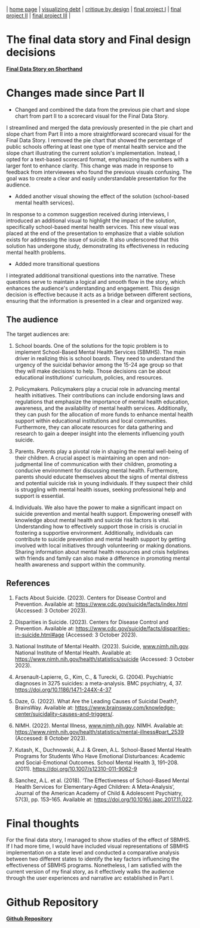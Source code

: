 | [home page](https://merlinwijaya.github.io/tswd-portfolio/) | [visualizing debt](dataviz2) | [critique by design](critique-by-design) | [final project I](final-project-part-one) | [final project II](final-project-part-two) | [final project III](final-project-part-three) |

# The final data story and Final design decisions
**[Final Data Story on Shorthand](https://carnegiemellon.shorthandstories.com/tswd-final-project-fall23/index.html)**

# Changes made since Part II 
- Changed and combined the data from the previous pie chart and slope chart from part II to a scorecard visual for the Final Data Story.

I streamlined and merged the data previously presented in the pie chart and slope chart from Part II into a more straightforward scorecard visual for the Final Data Story. I removed the pie chart that showed the percentage of public schools offering at least one type of mental health service and the slope chart illustrating the current solution's implementation. Instead, I opted for a text-based scorecard format, emphasizing the numbers with a larger font to enhance clarity. This change was made in response to feedback from interviewees who found the previous visuals confusing. The goal was to create a clear and easily understandable presentation for the audience.

- Added another visual showing the effect of the solution (school-based mental health services).

In response to a common suggestion received during interviews, I introduced an additional visual to highlight the impact of the solution, specifically school-based mental health services. This new visual was  placed at the end of the presentation to emphasize that a viable solution exists for addressing the issue of suicide. It also underscored that this solution has undergone study, demonstrating its effectiveness in reducing mental health problems.

- Added more transitional questions

I integrated additional transitional questions into the narrative. These questions serve to maintain a logical and smooth flow in the story, which enhances the audience's understanding and engagement. This design decision is effective because it acts as a bridge between different sections, ensuring that the information is presented in a clear and organized way.


## The audience
The target audiences are:
1. School boards.
One of the solutions for the topic problem is to implement School-Based Mental Health Services (SBMHS). The main driver in realizing this is school boards. They need to understand the urgency of the suicidal behavior among the 15-24 age group so that they will make decisions to help. Those decisions can be about educational institutions’ curriculum, policies, and resources.

2. Policymakers.
Policymakers play a crucial role in advancing mental health initiatives. Their contributions can include endorsing laws and regulations that emphasize the importance of mental health education, awareness, and the availability of mental health services. Additionally, they can push for the allocation of more funds to enhance mental health support within educational institutions and local communities. Furthermore, they can allocate resources for data gathering and research to gain a deeper insight into the elements influencing youth suicide.
   
3. Parents.
Parents play a pivotal role in shaping the mental well-being of their children. A crucial aspect is maintaining an open and non-judgmental line of communication with their children, promoting a conducive environment for discussing mental health. Furthermore, parents should educate themselves about the signs of mental distress and potential suicide risk in young individuals. If they suspect their child is struggling with mental health issues, seeking professional help and support is essential.

4. Individuals.
We also have the power to make a significant impact on suicide prevention and mental health support. Empowering oneself with knowledge about mental health and suicide risk factors is vital. Understanding how to effectively support those in crisis is crucial in fostering a supportive environment. Additionally, individuals can contribute to suicide prevention and mental health support by getting involved with local initiatives through volunteering or making donations. Sharing information about mental health resources and crisis helplines with friends and family can also make a difference in promoting mental health awareness and support within the community.

  
## References
1. Facts About Suicide. (2023). Centers for Disease Control and Prevention. Available at: https://www.cdc.gov/suicide/facts/index.html (Accessed: 3 October 2023).

2. Disparities in Suicide. (2023). Centers for Disease Control and Prevention. Available at: https://www.cdc.gov/suicide/facts/disparities-in-suicide.html#age (Accessed: 3 October 2023).

3. National Institute of Mental Health. (2023). Suicide, www.nimh.nih.gov. National Institute of Mental Health. Available at: https://www.nimh.nih.gov/health/statistics/suicide (Accessed: 3 October 2023).

4. Arsenault-Lapierre, G., Kim, C., & Turecki, G. (2004). Psychiatric diagnoses in 3275 suicides: a meta-analysis. BMC psychiatry, 4, 37. https://doi.org/10.1186/1471-244X-4-37

5. Daze, G. (2022). What Are the Leading Causes of Suicidal Death?, BrainsWay. Available at: https://www.brainsway.com/knowledge-center/suicidality-causes-and-triggers/.

6. NIMH. (2022). Mental Illness, www.nimh.nih.gov. NIMH. Available at: https://www.nimh.nih.gov/health/statistics/mental-illness#part_2539 (Accessed: 8 October 2023).

7. Kutash, K., Duchnowski, A.J. & Green, A.L. School-Based Mental Health Programs for Students Who Have Emotional Disturbances: Academic and Social-Emotional Outcomes. School Mental Health 3, 191–208. (2011). https://doi.org/10.1007/s12310-011-9062-9

8. Sanchez, A.L. et al. (2018). ‘The Effectiveness of School-Based Mental Health Services for Elementary-Aged Children: A Meta-Analysis’, Journal of the American Academy of Child & Adolescent Psychiatry, 57(3), pp. 153–165. Available at: https://doi.org/10.1016/j.jaac.2017.11.022.


# Final thoughts
For the final data story, I managed to show studies of the effect of SBMHS. If I had more time, I would have included visual representations of SBMHS implementation on a state level and conducted a comparative analysis between two different states to identify the key factors influencing the effectiveness of SBMHS programs. Nonetheless, I am satisfied with the current version of my final story, as it effectively walks the audience through the user experiences and narrative arc established in Part I.

# Github Repository
**[Github Repository](https://github.com/merlinwijaya/tswd-portfolio)**

